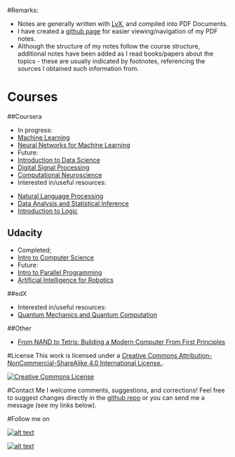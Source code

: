 #Remarks:
- Notes are generally written with [LyX](http://www.lyx.org/), and compiled into PDF Documents. 
- I have created a [github page](http://andyandy1992.github.io/MyMOOCs/) for easier viewing/navigation of my PDF notes.
- Although the structure of my notes follow the course structure, additional notes have been added as I read books/papers about the topics - these are usually indicated by footnotes, referencing the sources I obtained such information from.

# Courses
##Coursera
- In progress:
 - [Machine Learning](https://www.coursera.org/learn/machine-learning)
 - [Neural Networks for Machine Learning](https://www.coursera.org/course/neuralnets)
- Future:
 - [Introduction to Data Science](https://www.coursera.org/course/datasci)
 - [Digital Signal Processing](https://www.coursera.org/course/dsp)
 - [Computational Neuroscience](https://www.coursera.org/course/compneuro)
- Interested in/useful resources:
<!-- [Medical Neuroscience](https://www.coursera.org/course/medicalneuro)-->
 - [Natural Language Processing](https://www.coursera.org/course/nlangp)
 - [Data Analysis and Statistical Inference](https://www.coursera.org/course/statistics)
 - [Introduction to Logic](https://www.coursera.org/course/intrologic)

## Udacity
- Completed;
 - [Intro to Computer Science](https://www.udacity.com/course/intro-to-computer-science--cs101)
- Future:                        
 - [Intro to Parallel Programming](https://www.udacity.com/course/intro-to-parallel-programming--cs344)
 - [Artificial Intelligence for Robotics](https://www.udacity.com/course/artificial-intelligence-for-robotics--cs373)

##edX
- Interested in/useful resources:
 - [Quantum Mechanics and Quantum Computation](https://www.edx.org/course/quantum-mechanics-quantum-computation-uc-berkeleyx-cs-191x)

##Other
- [From NAND to Tetris: Building a Modern Computer From First Principles](http://www.nand2tetris.org/)

#License
This work is licensed under a [Creative Commons Attribution-NonCommercial-ShareAlike 4.0 International License.][by-nc-sa].

[![Creative Commons License][by-nc-sa-img]][by-nc-sa]

#Contact Me
I welcome comments, suggestions, and corrections! Feel free to suggest changes directly in the [github repo](https://github.com/andyandy1992/MyMOOCs) or you can send me a message (see my links below).


#Follow me on
<!-- Please don't remove this: Grab your social icons from https://github.com/carlsednaoui/gitsocial -->

<!-- display the social media buttons in your README -->

[![alt text][1.1]][1]
<!--[![alt text][2.1]][2]
[![alt text][3.1]][3]
[![alt text][4.1]][4]
[![alt text][5.1]][5]-->
[![alt text][6.1]][6]


<!-- links to social media icons -->
<!-- no need to change these -->

<!-- icons with padding -->

[1.1]: http://i.imgur.com/tXSoThF.png (twitter icon with padding)
[2.1]: http://i.imgur.com/P3YfQoD.png (facebook icon with padding)
[3.1]: http://i.imgur.com/yCsTjba.png (google plus icon with padding)
[4.1]: http://i.imgur.com/YckIOms.png (tumblr icon with padding)
[5.1]: http://i.imgur.com/1AGmwO3.png (dribbble icon with padding)
[6.1]: http://i.imgur.com/0o48UoR.png (github icon with padding)

<!-- icons without padding -->

[1.2]: http://i.imgur.com/wWzX9uB.png (twitter icon without padding)
[2.2]: http://i.imgur.com/fep1WsG.png (facebook icon without padding)
[3.2]: http://i.imgur.com/VlgBKQ9.png (google plus icon without padding)
[4.2]: http://i.imgur.com/jDRp47c.png (tumblr icon without padding)
[5.2]: http://i.imgur.com/Vvy3Kru.png (dribbble icon without padding)
[6.2]: http://i.imgur.com/9I6NRUm.png (github icon without padding)

<!-- links to your social media accounts -->
<!-- update these accordingly -->

[1]: http://www.twitter.com/andyandy1992
<!--[2]: http://www.facebook.com/sednaoui
[3]: https://plus.google.com/+CarlSednaoui
[4]: http://carlsed.tumblr.com
[5]: http://dribbble.com/carlsednaoui-->
[6]: http://www.github.com/andyandy1992

<!-- Please don't remove this: Grab your social icons from https://github.com/carlsednaoui/gitsocial -->

[by-nc-sa]: http://creativecommons.org/licenses/by-nc-sa/4.0/
[by-nc-sa-img]: http://licensebuttons.net/l/by-nc-sa/4.0/88x31.png

